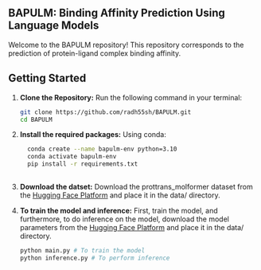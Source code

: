 ## BAPULM: Binding Affinity Prediction Using Language Models

Welcome to the BAPULM repository! This repository corresponds to the prediction of protein-ligand complex binding affinity.

## Getting Started

1. **Clone the Repository:**
    Run the following command in your terminal:

   ```bash
   git clone https://github.com/radh55sh/BAPULM.git
   cd BAPULM
2. **Install the required packages:**
   Using conda:
   ```bash
     conda create --name bapulm-env python=3.10
     conda activate bapulm-env
     pip install -r requirements.txt
  
4. **Download the datset:**
    Download the prottrans_molformer dataset from the [Hugging Face Platform](https://huggingface.co/datasets/radh25sh/BAPULM/tree/main) and place it in the data/ directory.
   
5. **To train the model and inference:**
   First, train the model, and furthermore, to do inference on the model, download the model parameters from the [Hugging Face Platform](https://huggingface.co/datasets/radh25sh/BAPULM/tree/main) and place it in the data/ directory.
   
     ```bash
     python main.py # To train the model
     python inference.py # To perform inference 
   
